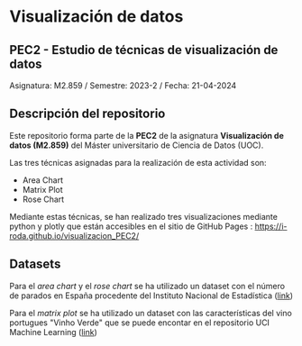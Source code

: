 # Visualización de datos
## PEC2 - Estudio de técnicas de visualización de datos

Asignatura: M2.859 / Semestre: 2023-2 / Fecha: 21-04-2024

## Descripción del repositorio
Este repositorio forma parte de la **PEC2** de la asignatura **Visualización de datos (M2.859)** del
Máster universitario de Ciencia de Datos (UOC). 

Las tres técnicas asignadas para la realización de esta actividad son:
* Area Chart
* Matrix Plot
* Rose Chart

Mediante estas técnicas, se han realizado tres visualizaciones mediante python y plotly que están accesibles en el sitio de GitHub Pages : https://i-roda.github.io/visualizacion_PEC2/

## Datasets
Para el *area chart* y el *rose chart* se ha utilizado un dataset con el número de parados en España procedente del Instituto Nacional de Estadística ([link](https://www.ine.es/jaxiT3/Tabla.htm?t=4084&L=0))

Para el *matrix plot* se ha utilizado un dataset con las características del vino portugues "Vinho Verde" que se puede encontar en el repositorio UCI Machine Learning ([link](https://archive.ics.uci.edu/dataset/186/wine+quality))

